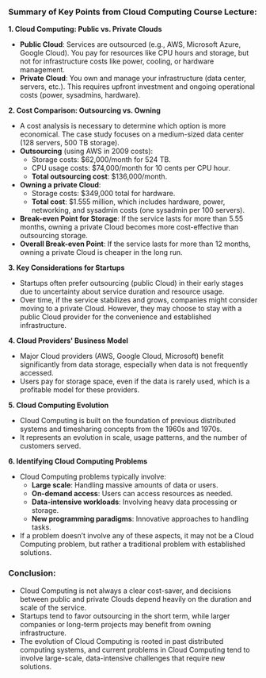 ### Summary of Key Points from Cloud Computing Course Lecture:

**1. Cloud Computing: Public vs. Private Clouds**
   - **Public Cloud**: Services are outsourced (e.g., AWS, Microsoft Azure, Google Cloud). You pay for resources like CPU hours and storage, but not for infrastructure costs like power, cooling, or hardware management.
   - **Private Cloud**: You own and manage your infrastructure (data center, servers, etc.). This requires upfront investment and ongoing operational costs (power, sysadmins, hardware).

**2. Cost Comparison: Outsourcing vs. Owning**
   - A cost analysis is necessary to determine which option is more economical. The case study focuses on a medium-sized data center (128 servers, 500 TB storage).
   - **Outsourcing** (using AWS in 2009 costs):
     - Storage costs: $62,000/month for 524 TB.
     - CPU usage costs: $74,000/month for 10 cents per CPU hour.
     - **Total outsourcing cost**: $136,000/month.
   - **Owning a private Cloud**:
     - Storage costs: $349,000 total for hardware.
     - **Total cost**: $1.555 million, which includes hardware, power, networking, and sysadmin costs (one sysadmin per 100 servers).
   - **Break-even Point for Storage**: If the service lasts for more than 5.55 months, owning a private Cloud becomes more cost-effective than outsourcing storage.
   - **Overall Break-even Point**: If the service lasts for more than 12 months, owning a private Cloud is cheaper in the long run.

**3. Key Considerations for Startups**
   - Startups often prefer outsourcing (public Cloud) in their early stages due to uncertainty about service duration and resource usage.
   - Over time, if the service stabilizes and grows, companies might consider moving to a private Cloud. However, they may choose to stay with a public Cloud provider for the convenience and established infrastructure.

**4. Cloud Providers' Business Model**
   - Major Cloud providers (AWS, Google Cloud, Microsoft) benefit significantly from data storage, especially when data is not frequently accessed. 
   - Users pay for storage space, even if the data is rarely used, which is a profitable model for these providers.

**5. Cloud Computing Evolution**
   - Cloud Computing is built on the foundation of previous distributed systems and timesharing concepts from the 1960s and 1970s.
   - It represents an evolution in scale, usage patterns, and the number of customers served.

**6. Identifying Cloud Computing Problems**
   - Cloud Computing problems typically involve:
     - **Large scale**: Handling massive amounts of data or users.
     - **On-demand access**: Users can access resources as needed.
     - **Data-intensive workloads**: Involving heavy data processing or storage.
     - **New programming paradigms**: Innovative approaches to handling tasks.
   - If a problem doesn’t involve any of these aspects, it may not be a Cloud Computing problem, but rather a traditional problem with established solutions.

### Conclusion:
- Cloud Computing is not always a clear cost-saver, and decisions between public and private Clouds depend heavily on the duration and scale of the service.
- Startups tend to favor outsourcing in the short term, while larger companies or long-term projects may benefit from owning infrastructure.
- The evolution of Cloud Computing is rooted in past distributed computing systems, and current problems in Cloud Computing tend to involve large-scale, data-intensive challenges that require new solutions.
